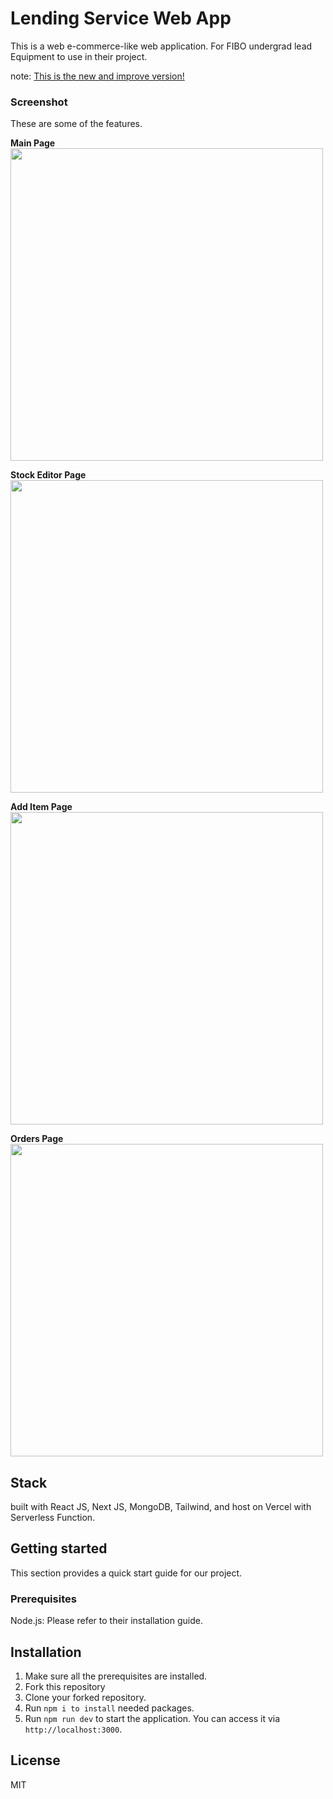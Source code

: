 # Lending Service Web App
This is a web e-commerce-like web application. For FIBO undergrad lead Equipment to use in their project.

note: [This is the new and improve version!](https://github.com/melchanatan/fibo-lending-system-v2)

### Screenshot

These are some of the features. <br/>

**Main Page** <br/>
<img src="https://i.imgur.com/bQ3vosm.png" width="500">

**Stock Editor Page** <br/>
<img src="https://i.imgur.com/Rzjh6dr.png" width="500">

**Add Item Page** <br/>
<img src="https://i.imgur.com/SBtVw4t.png" width="500">

**Orders Page** <br/>
<img src="https://i.imgur.com/3IHDlhT.png" width="500">

## Stack
built with React JS, Next JS, MongoDB, Tailwind, and host on Vercel with Serverless Function.

## Getting started
This section provides a quick start guide for our project.

### Prerequisites
Node.js: Please refer to their installation guide.

## Installation
1. Make sure all the prerequisites are installed.
2. Fork this repository
3. Clone your forked repository.
4. Run `npm i to install` needed packages.
5. Run `npm run dev` to start the application. You can access it via `http://localhost:3000`.

## License
MIT
